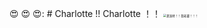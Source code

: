 
😍 😍 😍: # Charlotte !! Charlotte ！！ 
<img src="https://typora-dx.oss-cn-guangzhou.aliyuncs.com/img/image-20221023203752316.png" alt="夏洛特！！我老婆！！！" style="zoom:33%;" />
